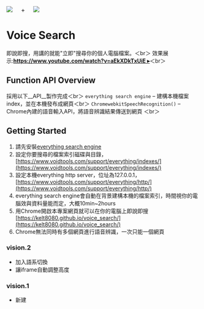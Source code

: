 

<img src="https://kelt8080.github.io/public//image/app/everything.png">　&nbsp; <font size="3">+</font> &nbsp;　<img src="https://kelt8080.github.io/public//image/app/chrome.png">


# Voice Search

即說即搜，用講的就能"立即"搜尋你的個人電腦檔案。＜br＞
效果展示:[**https://www.youtube.com/watch?v=aEkXDkTxUiE ▸**](https://www.youtube.com/watch?v=aEkXDkTxUiE)＜br＞


## Function API Overview

採用以下__API__製作完成＜br＞
`everything search engine` &ndash; 建構本機檔案index，並在本機發布成網頁＜br＞
`ChromewebkitSpeechRecognition()` &ndash; Chrome內建的語音輸入API，將語音辨識結果傳送到網頁 ＜br＞


## Getting Started

1. 請先安裝[everything search engine](https://www.voidtools.com/)
1. 設定你要搜尋的檔案索引磁碟與目錄，[https://www.voidtools.com/support/everything/indexes/](https://www.voidtools.com/support/everything/indexes/)
1. 設定本機everything http server，位址為127.0.0.1，[https://www.voidtools.com/support/everything/http/](https://www.voidtools.com/support/everything/http/)
1. everything search engine會自動在背景建構本機的檔案索引，時間視你的電腦效與資料量能而定，大概10min~2hours
1. 用Chrome開啟本專案網頁就可以在你的電腦上即說即搜[https://kelt8080.github.io/voice_search/](https://kelt8080.github.io/voice_search/)
1. Chrome無法同時有多個網頁進行語音辨識，一次只能一個網頁

### vision.2

* 加入語系切換
* 讓iframe自動調整高度

### vision.1

* 新建
